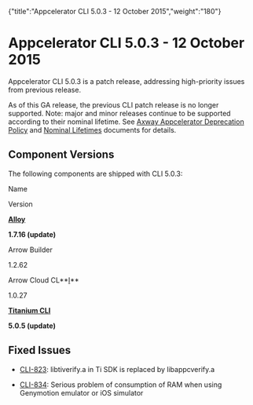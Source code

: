 {"title":"Appcelerator CLI 5.0.3 - 12 October 2015","weight":"180"} 

# Appcelerator CLI 5.0.3 - 12 October 2015

Appcelerator CLI 5.0.3 is a patch release, addressing high-priority issues from previous release.

As of this GA release, the previous CLI patch release is no longer supported. Note: major and minor releases continue to be supported according to their nominal lifetime. See [Axway Appcelerator Deprecation Policy](/docs/appc/AMPLIFY_Appcelerator_Services_Overview/Axway_Appcelerator_Deprecation_Policy/) and [Nominal Lifetimes](/docs/appc/AMPLIFY_Appcelerator_Services_Overview/Axway_Appcelerator_Product_Lifecycle/#NominalLifetimes) documents for details.

## Component Versions

The following components are shipped with CLI 5.0.3:

Name

Version

**[Alloy](https://github.com/appcelerator/alloy/releases)**

**1.7.16 (update)**

Arrow Builder

1.2.62

Arrow Cloud CL**[I](/docs/appc/Axway_API_Builder/AMPLIFY_Runtime_Services/AMPLIFY_Runtime_Services_Release_Notes/)**

1.0.27

**[Titanium CLI](https://github.com/appcelerator/titanium/releases)**

**5.0.5 (update)**

## Fixed Issues

*   [CLI-823](https://jira.appcelerator.org/browse/CLI-823): libtiverify.a in Ti SDK is replaced by libappcverify.a
    
*   [CLI-834](https://jira.appcelerator.org/browse/CLI-834): Serious problem of consumption of RAM when using Genymotion emulator or iOS simulator